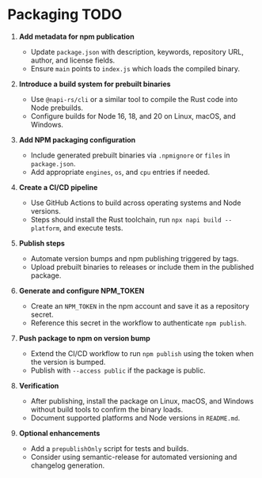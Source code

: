 # Packaging TODO

1. **Add metadata for npm publication**
   - Update `package.json` with description, keywords, repository URL, author, and license fields.
   - Ensure `main` points to `index.js` which loads the compiled binary.

2. **Introduce a build system for prebuilt binaries**
   - Use `@napi-rs/cli` or a similar tool to compile the Rust code into Node prebuilds.
   - Configure builds for Node 16, 18, and 20 on Linux, macOS, and Windows.

3. **Add NPM packaging configuration**
   - Include generated prebuilt binaries via `.npmignore` or `files` in `package.json`.
   - Add appropriate `engines`, `os`, and `cpu` entries if needed.

4. **Create a CI/CD pipeline**
   - Use GitHub Actions to build across operating systems and Node versions.
   - Steps should install the Rust toolchain, run `npx napi build --platform`, and execute tests.

5. **Publish steps**
   - Automate version bumps and npm publishing triggered by tags.
   - Upload prebuilt binaries to releases or include them in the published package.

6. **Generate and configure NPM_TOKEN**
   - Create an `NPM_TOKEN` in the npm account and save it as a repository secret.
   - Reference this secret in the workflow to authenticate `npm publish`.

7. **Push package to npm on version bump**
   - Extend the CI/CD workflow to run `npm publish` using the token when the version is bumped.
   - Publish with `--access public` if the package is public.

8. **Verification**
   - After publishing, install the package on Linux, macOS, and Windows without build tools to confirm the binary loads.
   - Document supported platforms and Node versions in `README.md`.

9. **Optional enhancements**
   - Add a `prepublishOnly` script for tests and builds.
   - Consider using semantic-release for automated versioning and changelog generation.

